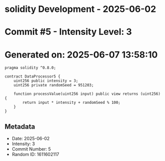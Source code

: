 ﻿# solidity Development - 2025-06-02
# Commit #5 - Intensity Level: 3
# Generated on: 2025-06-07 13:58:10
```solidity
pragma solidity ^0.8.0;

contract DataProcessor5 {
    uint256 public intensity = 3;
    uint256 private randomSeed = 951203;

    function processValue(uint256 input) public view returns (uint256) {
        return input * intensity + randomSeed % 100;
    }
}
```
## Metadata
- Date: 2025-06-02
- Intensity: 3
- Commit Number: 5
- Random ID: 1611602117
